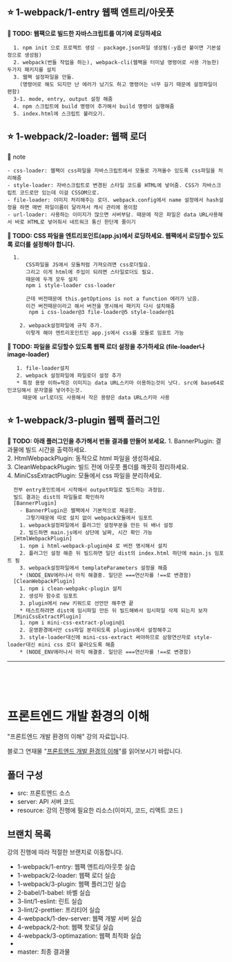     
## :star: 1-webpack/1-entry 웹팩 엔트리/아웃풋 

<b> :paperclip: TODO: 웹팩으로 빌드한 자바스크립트를 여기에 로딩하세요</b>  

      1. npm init 으로 프로젝트 생성 - package.json파일 생성됨(-y옵션 붙이면 기본설정으로 생성됨)  
      2. webpack(번들 작업을 하는), webpack-cli(웹팩을 터미널 명령어로 사용 가능한) 두가지 패키지를 설치  
      3. 웹팩 설정파일을 만듦.  
        (명령어로 해도 되지만 난 에러가 났기도 하고 명령어는 너무 길기 때문에 설정파일이 편함)  
      3-1. mode, entry, output 설정 해줌  
      4. npm 스크립트에 build 명령어 추가해서 build 명령어 실행해줌  
      5. index.html에 스크립트 불러오기.  
  
  
## :star: 1-webpack/2-loader: 웹팩 로더  
  
    
  :notebook: note
```
- css-loader: 웹팩이 css파일을 자바스크립트에서 모듈로 가져올수 있도록 css파일을 처리해줌  
- style-loader: 자바스크립트로 변경된 스타일 코드를 HTML에 넣어줌. CSS가 자바스크립트 코드로만 있는데 이걸 CSSOM으로.  
- file-loader: 이미지 처리해주는 로더. webpack.config에서 name 설정에서 hash설정을 하면 매번 파일이름이 달라져서 캐시 관리에 용이함  
- url-loader: 사용하는 이미지가 많으면 서버부담. 때문에 작은 파일은 data URL사용해서 바로 HTML로 넣어줘서 네트워크 통신 한단계 줄이기  
```

<b>:paperclip: TODO: CSS 파일을 엔트리포인트(app.js)에서 로딩하세요. 웹팩에서 로딩할수 있도록 로더를 설정해야 합니다.</b>  

      1.
          CSS파일을 JS에서 모듈처럼 가져오려면 css로더필요.  
          그리고 이게 html에 주입이 되려면 스타일로더도 필요.  
          때문에 두개 모두 설치  
          npm i style-loader css-loader  
          
          근데 버전때문에 this.getOptions is not a function 에러가 났음.  
          이건 버전때문이라고 해서 버전을 명시해서 패키지 다시 설치해줌  
           npm i css-loader@3 file-loader@5 style-loader@1  
           
        2. webpack설정파일에 규칙 추가.  
          이렇게 해야 엔트리포인트인 app.js에서 css를 모듈로 임포트 가능  
          
<b>:paperclip: TODO: 파일을 로딩할수 있도록 웹팩 로더 설정을 추가하세요 (file-loader나 image-loader)</b>

       1. file-loader설치  
       2. webpack 설정파일에 파일로더 설정 추가  
       * 특정 용량 이하=작은 이미지는 data URL스키마 이용하는것이 낫다. src에 base64로 인코딩해서 문자열을 넣어주는것.
         때문에 url로더도 사용해서 작은 용량은 data URL스키마 사용
 
 
 
 ## :star: 1-webpack/3-plugin 웹팩 플러그인

<b> :paperclip: TODO: 아래 플러그인을 추가해서 번들 결과를 만들어 보세요.</b>
    1. BannerPlugin: 결과물에 빌드 시간을 출력하세요.  
    2. HtmlWebpackPlugin: 동적으로 html 파일을 생성하세요.  
    3. CleanWebpackPlugin: 빌드 전에 아웃풋 폴더를 깨끗히 정리하세요.  
    4. MiniCssExtractPlugin: 모듈에서 css 파일을 분리하세요.  

      
      전부 entry포인트에서 시작해서 output파일로 빌드하는 과정임.
      빌드 결과는 dist의 파일들로 확인하자
      [BannerPlugin]
        - BannerPlugin은 웹팩에서 기본적으로 제공함.
          그렇기때문에 따로 설치 없이 webpack모듈에서 임포트
        1. webpack설정파일에서 플러그인 설정부분을 만든 뒤 배너 설정
        2. 빌드하면 main.js에서 상단에 날짜, 시간 확인 가능
      [HtmlWebpackPlugin]
        1. npm i html-webpack-plugin@4 로 버전 명시해서 설치
        2. 플러그인 설정 해준 뒤 빌드하면 일단 dist의 index.html 하단에 main.js 임포트 됨
        3. webpack설정파일에서 templateParameters 설정을 해줌
        * (NODE_ENV에러나서 아직 해결중. 일단은 ===연산자를 !==로 변경함)
      [CleanWebpackPlugin]
        1. npm i clean-webpakc-plugin 설치
        2. 생성자 함수로 임포트
        3. plugin에서 new 키워드로 선언만 해주면 끝
        * 테스트하려면 dist에 임시파일 만든 뒤 빌드해봐서 임시파일 삭제 되는지 보자
      [MiniCssExtractPlugin]
        1. npm i mini-css-extract-plugin@1
        2. 운영환경에서만 css파일 분리되도록 plugins에서 설정해주고
        3. style-loader대신에 mini-css-extract 써야하므로 삼항연산자로 style-loader대신 mini css 로더 불러오도록 해줌
        * (NODE_ENV에러나서 아직 해결중. 일단은 ===연산자를 !==로 변경함)

  
  
 ---
 <br/><br/><br/>
 # 프론트엔드 개발 환경의 이해 

"프론트엔드 개발 환경의 이해" 강의 자료입니다.

블로그 연재물 "[프론트엔드 개발 환경의 이해](http://jeonghwan-kim.github.io/series/2019/12/09/frontend-dev-env-npm.html)"를 읽어보시기 바랍니다.

## 폴더 구성

- src: 프론트엔드 소스
- server: API 서버 코드 
- resource: 강의 진행에 필요한 리소스(이미지, 코드, 리액트 코드 )

## 브랜치 목록

강의 진행에 따라 적절한 브랜치로 이동합니다. 

- 1-webpack/1-entry: 웹팩 엔트리/아웃풋 실습
- 1-webpack/2-loader: 웹팩 로더 실습
- 1-webpack/3-plugin: 웹팩 플러그인 실습
- 2-babel/1-babel: 바벨 실습
- 3-lint/1-eslint: 린트 실습
- 3-lint/2-prettier: 프리티어 실습
- 4-webpack/1-dev-server: 웹팩 개발 서버 실습
- 4-webpack/2-hot: 웹팩 핫로딩 실습
- 4-webpack/3-optimazation: 웹팩 최적화 실습
- 
- master: 최종 결과물 

